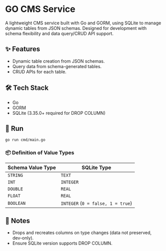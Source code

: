 # GO CMS Service

A lightweight CMS service built with Go and GORM, using SQLite to manage dynamic tables from JSON schemas. Designed for development with schema flexibility and data query/CRUD API support.

## ✨ Features
- Dynamic table creation from JSON schemas.
- Query data from schema-generated tables.
- CRUD APIs for each table.


## 🛠️ Tech Stack
- Go
- GORM
- SQLite (3.35.0+ required for DROP COLUMN)

## 🚀 Run
`go run cmd/main.go`

### 📦 Definition of Value Types 
| Schema Value Type | SQLite Type |
|-------------------|------------|
| `STRING`          | `TEXT`     |
| `INT`             | `INTEGER`  |
| `DOUBLE`          | `REAL`     |
| `FLOAT`           | `REAL`     |
| `BOOLEAN`         | `INTEGER` (`0 = false, 1 = true`) |

## 📌 Notes
- Drops and recreates columns on type changes (data not preserved, dev-only).
- Ensure SQLite version supports DROP COLUMN.

